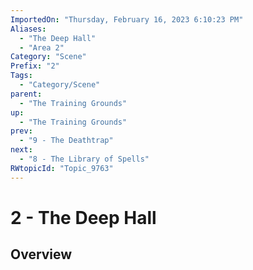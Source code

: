 ```yaml
---
ImportedOn: "Thursday, February 16, 2023 6:10:23 PM"
Aliases:
  - "The Deep Hall"
  - "Area 2"
Category: "Scene"
Prefix: "2"
Tags:
  - "Category/Scene"
parent:
  - "The Training Grounds"
up:
  - "The Training Grounds"
prev:
  - "9 - The Deathtrap"
next:
  - "8 - The Library of Spells"
RWtopicId: "Topic_9763"
---
```

# 2 - The Deep Hall
## Overview
